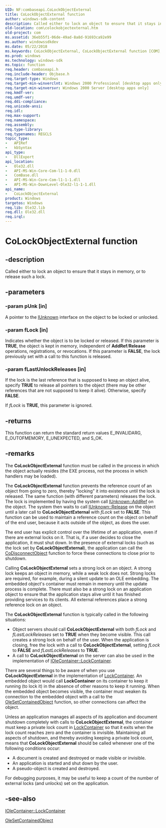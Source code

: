 ```yaml
---
UID: NF:combaseapi.CoLockObjectExternal
title: CoLockObjectExternal function
author: windows-sdk-content
description: Called either to lock an object to ensure that it stays in memory, or to release such a lock.
old-location: com\colockobjectexternal.htm
old-project: com
ms.assetid: 36eb55f1-06de-49ad-8a8d-91693ca92e99
ms.author: windowssdkdev
ms.date: 05/22/2018
ms.keywords: CoLockObjectExternal, CoLockObjectExternal function [COM], _com_CoLockObjectExternal, com.colockobjectexternal, combaseapi/CoLockObjectExternal
ms.prod: windows
ms.technology: windows-sdk
ms.topic: function
req.header: combaseapi.h
req.include-header: Objbase.h
req.target-type: Windows
req.target-min-winverclnt: Windows 2000 Professional [desktop apps only]
req.target-min-winversvr: Windows 2000 Server [desktop apps only]
req.kmdf-ver: 
req.umdf-ver: 
req.ddi-compliance: 
req.unicode-ansi: 
req.idl: 
req.max-support: 
req.namespace: 
req.assembly: 
req.type-library: 
req.typenames: REGCLS
topic_type:
-	APIRef
-	kbSyntax
api_type:
-	DllExport
api_location:
-	Ole32.dll
-	API-MS-Win-Core-Com-l1-1-0.dll
-	ComBase.dll
-	API-MS-Win-Core-Com-l1-1-1.dll
-	API-MS-Win-DownLevel-Ole32-l1-1-1.dll
api_name:
-	CoLockObjectExternal
product: Windows
targetos: Windows
req.lib: Ole32.lib
req.dll: Ole32.dll
req.irql: 
---
```


# CoLockObjectExternal function


## -description


Called either to lock an object to ensure that it stays in memory, or to release such a lock. 


## -parameters




### -param pUnk [in]

A pointer to the <a href="https://msdn.microsoft.com/33f1d79a-33fc-4ce5-a372-e08bda378332">IUnknown</a> interface on the object to be locked or unlocked.


### -param fLock [in]

Indicates whether the object is to be locked or released. If this parameter is <b>TRUE</b>, the object is kept in memory, independent of <b>AddRef</b>/<b>Release</b> operations, registrations, or revocations. If this parameter is <b>FALSE</b>, the lock previously set with a call to this function is released.


### -param fLastUnlockReleases [in]

If the lock is the last reference that is supposed to keep an object alive, specify <b>TRUE</b> to release all pointers to the object (there may be other references that are not supposed to keep it alive).
Otherwise, specify <b>FALSE</b>.

If <i>fLock</i> is <b>TRUE</b>, this parameter is ignored. 


## -returns



This function can return the standard return values E_INVALIDARG, E_OUTOFMEMORY, E_UNEXPECTED, and S_OK.




## -remarks



The <b>CoLockObjectExternal</b> function must be called in the process in which the object actually resides (the EXE process, not the process in which handlers may be loaded). 



The <b>CoLockObjectExternal</b> function prevents the reference count of an object from going to zero, thereby "locking" it into existence until the lock is released. The same function (with different parameters) releases the lock. The lock is implemented by having the system call <a href="https://msdn.microsoft.com/b4316efd-73d4-4995-b898-8025a316ba63">IUnknown::AddRef</a> on the object. The system then waits to call <a href="https://msdn.microsoft.com/4b494c6f-f0ee-4c35-ae45-ed956f40dc7a">IUnknown::Release</a> on the object until a later call to <b>CoLockObjectExternal</b> with <i>fLock</i> set to <b>FALSE</b>. This function can be used to maintain a reference count on the object on behalf of the end user, because it acts outside of the object, as does the user.

The end user has explicit control over the lifetime of an application, even if there are external locks on it. That is, if a user decides to close the application, it must shut down. In the presence of external locks (such as the lock set by <b>CoLockObjectExternal</b>), the application can call the <a href="https://msdn.microsoft.com/4293316a-bafe-4fca-ad6a-68d8e99c8fba">CoDisconnectObject</a> function to force these connections to close prior to shutdown.


Calling <b>CoLockObjectExternal</b> sets a strong lock on an object. A strong lock keeps an object in memory, while a weak lock does not. Strong locks are required, for example, during a silent update to an OLE embedding. The embedded object's container must remain in memory until the update process is complete. There must also be a strong lock on an application object to ensure that the application stays alive until it has finished providing services to its clients. All external references place a strong reference lock on an object.



The <b>CoLockObjectExternal</b> function is typically called in the following situations: 

<ul>
<li>
Object servers should call <b>CoLockObjectExternal</b> with both <i>fLock</i> and <i>fLastLockReleases</i> set to <b>TRUE</b> when they become visible. This call creates a strong lock on behalf of the user. When the application is closing, free the lock with a call to <b>CoLockObjectExternal</b>, setting <i>fLock</i> to <b>FALSE</b> and <i>fLastLockReleases</i> to <b>TRUE</b>.

</li>
<li>
A call to <b>CoLockObjectExternal</b> on the server can also be used in the implementation of <a href="https://msdn.microsoft.com/31b9961a-29a2-48bf-9d39-d86718983682">IOleContainer::LockContainer</a>.

</li>
</ul>
There are several things to be aware of when you use <b>CoLockObjectExternal</b> in the implementation of <a href="https://msdn.microsoft.com/31b9961a-29a2-48bf-9d39-d86718983682">LockContainer</a>. An embedded object would call <b>LockContainer</b> on its container to keep it running (to lock it) in the absence of other reasons to keep it running. When the embedded object becomes visible, the container must weaken its connection to the embedded object with a call to the <a href="https://msdn.microsoft.com/154aa6f0-3c02-4139-8c8e-c2112b015fe0">OleSetContainedObject</a> function, so other connections can affect the object.



Unless an application manages all aspects of its application and document shutdown completely with calls to <b>CoLockObjectExternal</b>, the container must keep a private lock count in <a href="https://msdn.microsoft.com/31b9961a-29a2-48bf-9d39-d86718983682">LockContainer</a> so that it exits when the lock count reaches zero and the container is invisible. Maintaining all aspects of shutdown, and thereby avoiding keeping a private lock count, means that <b>CoLockObjectExternal</b> should be called whenever one of the following conditions occur: 



<ul>
<li>
A document is created and destroyed or made visible or invisible.

</li>
<li>
An application is started and shut down by the user.

</li>
<li>
A pseudo-object is created and destroyed.

</li>
</ul>
For debugging purposes, it may be useful to keep a count of the number of external locks (and unlocks) set on the application.




## -see-also




<a href="https://msdn.microsoft.com/31b9961a-29a2-48bf-9d39-d86718983682">IOleContainer::LockContainer</a>



<a href="https://msdn.microsoft.com/154aa6f0-3c02-4139-8c8e-c2112b015fe0">OleSetContainedObject</a>
 

 

